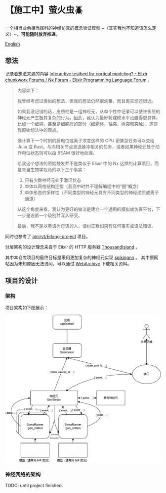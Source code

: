 # 【施工中】萤火虫🪲

一个相当业余相当民科的神经仿真的概念验证模型 ~（其实我也不知道该怎么定义）~，**可能随时放弃推进**。

[English](/README.md)

## 想法

记录着想法来源的内容 [Interactive testbed for cortical modeling? - Elixir chunkwork Forums / Nx Forum - Elixir Programming Language Forum](https://elixirforum.com/t/interactive-testbed-for-cortical-modeling/61178/3) 。

> 内容如下：
>
> 我曾经考虑过类似的想法，但我的想法仍然很幼稚，而且离实现还很远。
>
> 如果我没记错的话，皮质柱是一组神经元，从单个柱中记录可以使许多层的神经元产生极其复杂的行为。因此，我认为最好将建模水平设置得更具体，比如一个细胞，甚至是细胞膜的部分（细胞体、轴突、树突和突触），这是我原始想法中的观点。
>
> 像计算下一个时刻的膜电位或离子浓度这样的 CPU 密集型任务可以交给 Julia 或 Rust。与向相关节点发送脉冲相关的任务，或者如果神经元处于动作电位状态则可以由 BEAM 很好地处理。
>
> 给我这个想法的原始触发并不是类似于 Elixir 中的 Nx 这样的计算项目，而是来自生物学视角的以下三个事实：
>
> 1. 只有少数神经元处于激活状态
> 2. 单体以网格结构连接（我高中时并不理解编程中的“图”概念）
> 3. 单体形态的多样性（不同类型的神经元具有不同类型的神经递质或离子通道）
>
> 从这个角度来看，我认为更好的做法是建立一个通用的模拟或仿真平台，下一步是设置一个级别并深入研究。
>
> 最后，我不是以英语为母语的人，请纠正我如果有任何事实或语法错误。

同时也参考了 [amiryt/Erlang-project](https://github.com/amiryt/Erlang-project) 项目。

分层架构的设计理念来自于 Elixir 的 HTTP 服务器 [ThousandIsland](https://github.com/mtrudel/thousand_island) 。

其中本仓库项目的最终目标是采用更加复杂的神经元实现 [spikingnn](http://spikingnn.net) 。
其中原网站因为未知原因无法访问，可以通过 [WebArchive](https://web.archive.org/web/20190717080930/http://spikingnn.net/) 下载相关资料。

## 项目的设计

### 架构

项目架构如下图展示：

![img](/assets/Glowworm-arch-zh.png)

### 神经网络的架构

TODO: until project finished.
